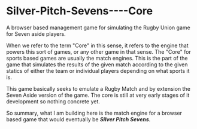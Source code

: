 Silver-Pitch-Sevens----Core
===========================

A browser based management game for simulating the Rugby Union game for Seven aside players. 

When we refer to the term "Core" in this sense, it refers to the engine that powers this sort of games, or any other game
in that sense. The "Core" for sports based games are usually the match engines. This is the part of the game that simulates 
the results of the given match according to the given statics of either the team or individual players depending on what
sports it is.

This game basically seeks to emulate a Rugby Match and by extension the Seven Aside version of the game. The core is still 
at very early stages of it development so nothing concrete yet. 

So summary, what I am building here is the match engine for a browser based game that would eventually be 
***Silver Pitch Sevens***.

